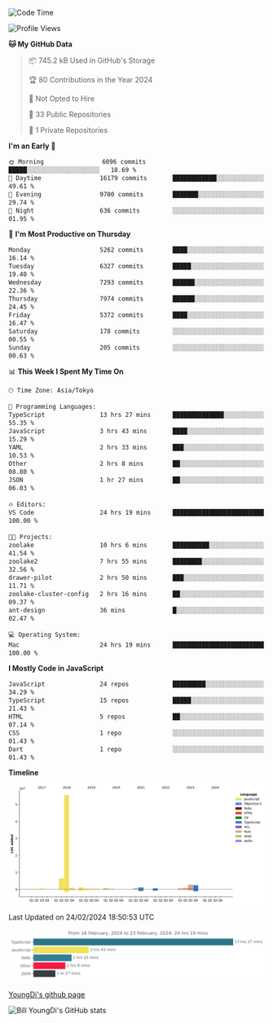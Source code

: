 <!--START_SECTION:waka-->
![Code Time](http://img.shields.io/badge/Code%20Time-414%20hrs%2010%20mins-blue)

![Profile Views](http://img.shields.io/badge/Profile%20Views-0-blue)

**🐱 My GitHub Data** 

> 📦 745.2 kB Used in GitHub's Storage 
 > 
> 🏆 80 Contributions in the Year 2024
 > 
> 🚫 Not Opted to Hire
 > 
> 📜 33 Public Repositories 
 > 
> 🔑 1 Private Repositories 
 > 
**I'm an Early 🐤** 

```text
🌞 Morning                6096 commits        █████░░░░░░░░░░░░░░░░░░░░   18.69 % 
🌆 Daytime                16179 commits       ████████████░░░░░░░░░░░░░   49.61 % 
🌃 Evening                9700 commits        ███████░░░░░░░░░░░░░░░░░░   29.74 % 
🌙 Night                  636 commits         ░░░░░░░░░░░░░░░░░░░░░░░░░   01.95 % 
```
📅 **I'm Most Productive on Thursday** 

```text
Monday                   5262 commits        ████░░░░░░░░░░░░░░░░░░░░░   16.14 % 
Tuesday                  6327 commits        █████░░░░░░░░░░░░░░░░░░░░   19.40 % 
Wednesday                7293 commits        ██████░░░░░░░░░░░░░░░░░░░   22.36 % 
Thursday                 7974 commits        ██████░░░░░░░░░░░░░░░░░░░   24.45 % 
Friday                   5372 commits        ████░░░░░░░░░░░░░░░░░░░░░   16.47 % 
Saturday                 178 commits         ░░░░░░░░░░░░░░░░░░░░░░░░░   00.55 % 
Sunday                   205 commits         ░░░░░░░░░░░░░░░░░░░░░░░░░   00.63 % 
```


📊 **This Week I Spent My Time On** 

```text
🕑︎ Time Zone: Asia/Tokyo

💬 Programming Languages: 
TypeScript               13 hrs 27 mins      ██████████████░░░░░░░░░░░   55.35 % 
JavaScript               3 hrs 43 mins       ████░░░░░░░░░░░░░░░░░░░░░   15.29 % 
YAML                     2 hrs 33 mins       ███░░░░░░░░░░░░░░░░░░░░░░   10.53 % 
Other                    2 hrs 8 mins        ██░░░░░░░░░░░░░░░░░░░░░░░   08.80 % 
JSON                     1 hr 27 mins        ██░░░░░░░░░░░░░░░░░░░░░░░   06.03 % 

🔥 Editors: 
VS Code                  24 hrs 19 mins      █████████████████████████   100.00 % 

🐱‍💻 Projects: 
zoolake                  10 hrs 6 mins       ██████████░░░░░░░░░░░░░░░   41.54 % 
zoolake2                 7 hrs 55 mins       ████████░░░░░░░░░░░░░░░░░   32.56 % 
drawer-pilot             2 hrs 50 mins       ███░░░░░░░░░░░░░░░░░░░░░░   11.71 % 
zoolake-cluster-config   2 hrs 16 mins       ██░░░░░░░░░░░░░░░░░░░░░░░   09.37 % 
ant-design               36 mins             █░░░░░░░░░░░░░░░░░░░░░░░░   02.47 % 

💻 Operating System: 
Mac                      24 hrs 19 mins      █████████████████████████   100.00 % 
```

**I Mostly Code in JavaScript** 

```text
JavaScript               24 repos            █████████░░░░░░░░░░░░░░░░   34.29 % 
TypeScript               15 repos            █████░░░░░░░░░░░░░░░░░░░░   21.43 % 
HTML                     5 repos             ██░░░░░░░░░░░░░░░░░░░░░░░   07.14 % 
CSS                      1 repo              ░░░░░░░░░░░░░░░░░░░░░░░░░   01.43 % 
Dart                     1 repo              ░░░░░░░░░░░░░░░░░░░░░░░░░   01.43 % 
```



**Timeline**

![Lines of Code chart](https://raw.githubusercontent.com/Youngdi/Youngdi/master/assets/bar_graph.png)


 Last Updated on 24/02/2024 18:50:53 UTC
<!--END_SECTION:waka-->

![wakatime](./images/stat.svg)

[YoungDi's github page](https://youngdi.github.io)

![Bill YoungDi's GitHub stats](https://github-readme-stats.vercel.app/api?username=youngdi&count_private=true&show_icons=true)
